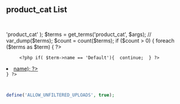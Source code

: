## product_cat List

`` ``

 <?php   $args = array( 'taxonomy' => 'product_cat' );
$terms = get_terms('product_cat', $args);

  
//  var_dump($terms);
    $count = count($terms); 
    if ($count > 0) {

        foreach ($terms as $term) { ?>
                              
         <?php if( $term->name == 'Default'){  continue;  } ?>
                              
  <li><a href="<?php echo get_term_link($term); ?>"> <?php echo esc_attr($term->name); ?></a></li>  
       <? }

    } ?>

```php


define('ALLOW_UNFILTERED_UPLOADS', true);


```
